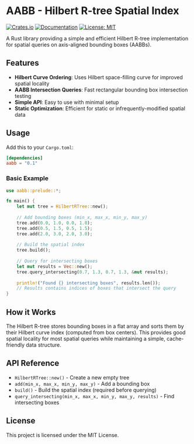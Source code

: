 # AABB - Hilbert R-tree Spatial Index
[![Crates.io](https://img.shields.io/crates/v/aabb.svg?color=blue)](https://crates.io/crates/aabb)
[![Documentation](https://docs.rs/aabb/badge.svg)](https://docs.rs/aabb)
[![License: MIT](https://img.shields.io/badge/License-MIT-blue.svg)](https://opensource.org/licenses/MIT)


A Rust library providing a simple and efficient Hilbert R-tree implementation for spatial queries on axis-aligned bounding boxes (AABBs).

## Features

- **Hilbert Curve Ordering**: Uses Hilbert space-filling curve for improved spatial locality
- **AABB Intersection Queries**: Fast rectangular bounding box intersection testing
- **Simple API**: Easy to use with minimal setup
- **Static Optimization**: Efficient for static or infrequently-modified spatial data

## Usage

Add this to your `Cargo.toml`:

```toml
[dependencies]
aabb = "0.1"
```

### Basic Example

```rust
use aabb::prelude::*;

fn main() {
    let mut tree = HilbertRTree::new();
    
    // Add bounding boxes (min_x, max_x, min_y, max_y)
    tree.add(0.0, 1.0, 0.0, 1.0);
    tree.add(0.5, 1.5, 0.5, 1.5);
    tree.add(2.0, 3.0, 2.0, 3.0);
    
    // Build the spatial index
    tree.build();
    
    // Query for intersecting boxes
    let mut results = Vec::new();
    tree.query_intersecting(0.7, 1.3, 0.7, 1.3, &mut results);
    
    println!("Found {} intersecting boxes", results.len());
    // Results contains indices of boxes that intersect the query
}
```

## How it Works

The Hilbert R-tree stores bounding boxes in a flat array and sorts them by their Hilbert curve index (computed from box centers). This provides good spatial locality for most spatial queries while maintaining a simple, cache-friendly data structure.

## API Reference

- `HilbertRTree::new()` - Create a new empty tree
- `add(min_x, max_x, min_y, max_y)` - Add a bounding box
- `build()` - Build the spatial index (required before querying)
- `query_intersecting(min_x, max_x, min_y, max_y, results)` - Find intersecting boxes

## License

This project is licensed under the MIT License.